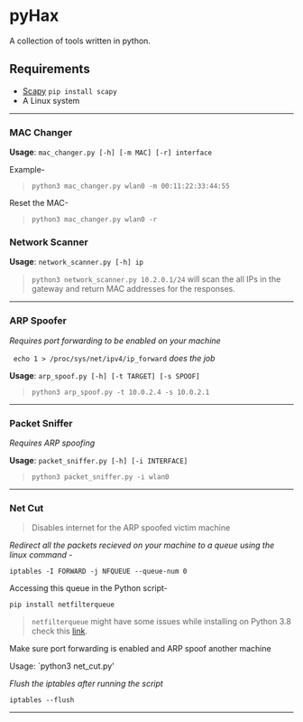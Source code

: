 # pyHax
A collection of tools written in python.

## Requirements 
- [Scapy](https://pypi.org/project/scapy/) `pip install scapy`
- A Linux system

<hr>

### MAC Changer 
**Usage**: `mac_changer.py [-h] [-m MAC] [-r] interface`

Example-
> `python3 mac_changer.py wlan0 -m 00:11:22:33:44:55`

Reset the MAC-
> `python3 mac_changer.py wlan0 -r`

### Network Scanner
**Usage**: `network_scanner.py [-h] ip` 

> `python3 network_scanner.py 10.2.0.1/24` will scan the all IPs in the gateway and return MAC addresses for the responses.

<hr>

### ARP Spoofer
*Requires port forwarding to be enabled on your machine* 

` echo 1 > /proc/sys/net/ipv4/ip_forward` *does the job*

**Usage**: ` arp_spoof.py [-h] [-t TARGET] [-s SPOOF] `

> `python3 arp_spoof.py -t 10.0.2.4 -s 10.0.2.1`

<hr>

### Packet Sniffer
*Requires ARP spoofing*

**Usage**: `packet_sniffer.py [-h] [-i INTERFACE]`

> `python3 packet_sniffer.py -i wlan0`

<hr>

### Net Cut
> Disables internet for the ARP spoofed victim machine

*Redirect all the packets recieved on your machine to a queue using the linux command -*

 `iptables -I FORWARD -j NFQUEUE --queue-num 0`


Accessing this queue in the Python script-

 `pip install netfilterqueue`

 > `netfilterqueue` might have some issues while installing on Python 3.8 check this [link](https://github.com/kti/python-netfilterqueue/issues/53).

 Make sure port forwarding is enabled and ARP spoof another machine

 Usage: `python3 net_cut.py'

*Flush the iptables after running the script*

`iptables --flush`

<hr>





